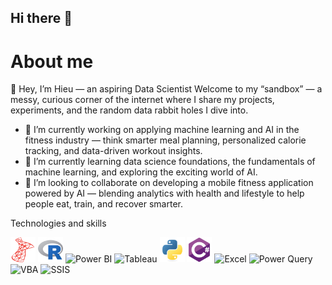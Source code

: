 ## Hi there 👋
# About me
👋 Hey, I’m Hieu — an aspiring Data Scientist
Welcome to my “sandbox” — a messy, curious corner of the internet where I share my projects, experiments, and the random data rabbit holes I dive into.

- 🔭 I’m currently working on applying machine learning and AI in the fitness industry — think smarter meal planning, personalized calorie tracking, and data-driven workout insights.
- 🌱 I’m currently learning data science foundations, the fundamentals of machine learning, and exploring the exciting world of AI.
- 👯 I’m looking to collaborate on developing a mobile fitness application powered by AI — blending analytics with health and lifestyle to help people eat, train, and recover smarter.

Technologies and skills
<p align="left">
  <!-- SQL Server -->
  <img src="https://raw.githubusercontent.com/devicons/devicon/master/icons/microsoftsqlserver/microsoftsqlserver-plain.svg" width="40" alt="MSSQL"/>
  <!-- R -->
  <img src="https://raw.githubusercontent.com/devicons/devicon/master/icons/r/r-original.svg" width="40" alt="R"/>
  <!-- Power BI -->
  <img src="https://cdn.simpleicons.org/power-bi" width="40" alt="Power BI"/>
  <!-- Tableau -->
  <img src="https://cdn.simpleicons.org/tableau" width="40" alt="Tableau"/>
  <!-- Python -->
  <img src="https://raw.githubusercontent.com/devicons/devicon/master/icons/python/python-original.svg" width="40" alt="Python"/>
  <!-- C# -->
  <img src="https://raw.githubusercontent.com/devicons/devicon/master/icons/csharp/csharp-original.svg" width="40" alt="C#"/>
  <!-- Excel -->
  <img src="https://raw.githubusercontent.com/devicons/devicon/master/icons/microsoft-excel/excel-plain.svg" width="40" alt="Excel"/>
  <!-- Power Query -->
  <img src="https://cdn.simpleicons.org/microsoft-powerquery" width="40" alt="Power Query"/>
  <!-- VBA -->
  <img src="https://cdn.simpleicons.org/vba" width="40" alt="VBA"/>
  <!-- SSIS (custom upload or link to your SVG) -->
  <img src="path/to/your/ssis.svg" width="40" alt="SSIS"/>
</p>

